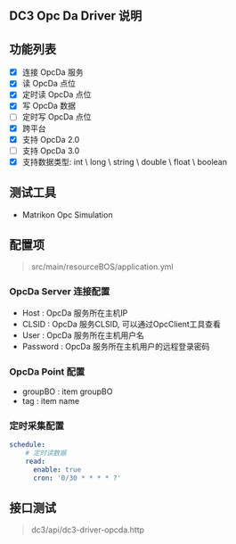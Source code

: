 ## DC3 Opc Da Driver 说明

## 功能列表

- [x] 连接 OpcDa 服务
- [x] 读 OpcDa 点位
- [x] 定时读 OpcDa 点位
- [x] 写 OpcDa 数据
- [ ] 定时写 OpcDa 点位
- [x] 跨平台
- [x] 支持 OpcDa 2.0
- [ ] 支持 OpcDa 3.0
- [x] 支持数据类型:  int \ long \ string \ double \ float \ boolean

## 测试工具

- Matrikon Opc Simulation

## 配置项

> src/main/resourceBOS/application.yml

### OpcDa Server 连接配置

- Host : OpcDa 服务所在主机IP
- CLSID : OpcDa 服务CLSID, 可以通过OpcClient工具查看
- User : OpcDa 服务所在主机用户名
- Password : OpcDa 服务所在主机用户的远程登录密码

### OpcDa Point 配置

- groupBO : item groupBO
- tag : item name

### 定时采集配置

```yaml
schedule:
    # 定时读数据
    read:
      enable: true
      cron: '0/30 * * * * ?'
```

## 接口测试

> dc3/api/dc3-driver-opcda.http


